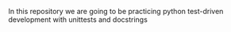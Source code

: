 In this repository we are going to be practicing python test-driven development with unittests and docstrings
